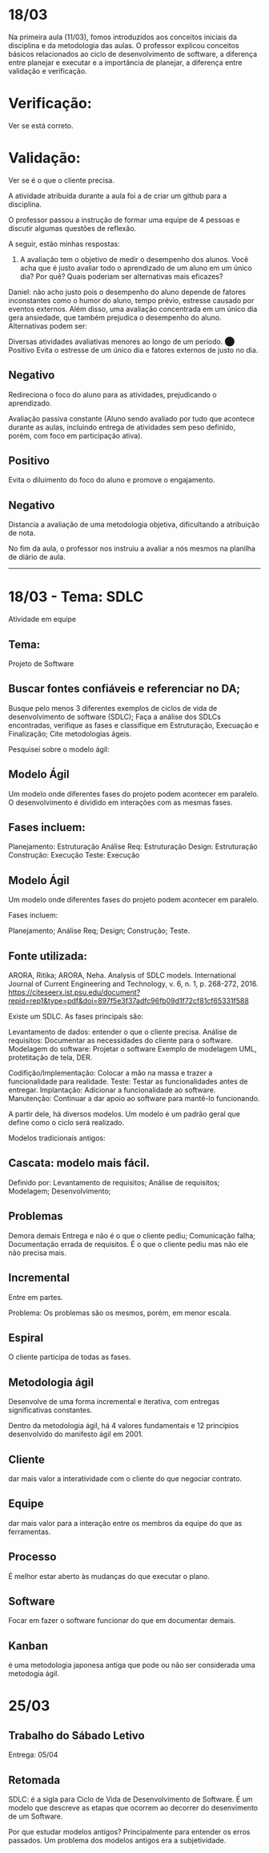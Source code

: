 # 18/03

Na primeira aula (11/03), fomos introduzidos aos conceitos iniciais da disciplina e da metodologia das aulas. O professor explicou conceitos básicos relacionados ao ciclo de desenvolvimento de software, a diferença entre planejar e executar e a importância de planejar, a diferença entre validação e verificação.

# Verificação: 
Ver se está correto.

# Validação: 
Ver se é o que o cliente precisa.

A atividade atribuída durante a aula foi a de criar um github para a disciplina.

O professor passou a instrução de formar uma equipe de 4 pessoas e discutir algumas questões de reflexão.

A seguir, estão minhas respostas: 

1. A avaliação tem o objetivo de medir o desempenho dos alunos. Você acha que é justo avaliar todo o aprendizado de um aluno em um único dia? Por quê? Quais poderiam ser alternativas mais eficazes?

Daniel: não acho justo pois o desempenho do aluno depende de fatores inconstantes como o humor do aluno, tempo prévio, estresse causado por eventos externos. Além disso, uma avaliação concentrada em um único dia gera ansiedade, que também prejudica o desempenho do aluno. 
	Alternativas podem ser:

Diversas atividades avaliativas menores ao longo de um período.
⬤ Positivo
Evita o estresse de um único dia e fatores externos de justo no dia.
## Negativo
Redireciona o foco do aluno para as atividades, prejudicando o aprendizado.

Avaliação passiva constante (Aluno sendo avaliado por tudo que acontece durante as aulas, incluindo entrega de atividades sem peso definido, porém, com foco em participação ativa).
## Positivo
Evita o diluimento do foco do aluno e promove o engajamento.
## Negativo
Distancia a avaliação de uma metodologia objetiva, dificultando a atribuição de nota.

No fim da aula, o professor nos instruiu a avaliar a nós mesmos na planilha de diário de aula.



--------------------------------------------------------------------------------------------------------------------------------------------------------------------------------------------------------------------------------------------------------------------



# 18/03 - Tema: SDLC

Atividade em equipe
## Tema: 
Projeto de Software
## Buscar fontes confiáveis e referenciar no DA;
Busque pelo menos 3 diferentes exemplos de ciclos de vida de desenvolvimento de software (SDLC);
Faça a análise dos SDLCs encontradas, verifique as fases e classifique em Estruturação, Execuação e Finalização;
Cite metodologias ágeis.

Pesquisei sobre o modelo ágil:

## Modelo Ágil
Um modelo onde diferentes fases do projeto podem acontecer em paralelo. O desenvolvimento é dividido em interações com as mesmas fases.

## Fases incluem: 

Planejamento: Estruturação
Análise Req: Estruturação
Design: Estruturação
Construção: Execução
Teste: Execução


## Modelo Ágil
Um modelo onde diferentes fases do projeto podem acontecer em paralelo.

Fases incluem: 

Planejamento;
Análise Req;
Design;
Construção;
Teste.

## Fonte utilizada:

ARORA, Ritika; ARORA, Neha. Analysis of SDLC models. International Journal of Current Engineering and Technology, v. 6, n. 1, p. 268-272, 2016.
https://citeseerx.ist.psu.edu/document?repid=rep1&type=pdf&doi=897f5e3f37adfc96fb09d1f72cf81cf65331f588



Existe um SDLC. As fases principais são:

Levantamento de dados: entender o que o cliente precisa.
Análise de requisitos: Documentar as necessidades do cliente para o software.
Modelagem do software: Projetar o software
Exemplo de modelagem
UML, protetitação de tela, DER.

Codifição/Implementação: Colocar a mão na massa e trazer a funcionalidade para realidade.
Teste: Testar as funcionalidades antes de entregar.
Implantação: Adicionar a funcionalidade ao software.
Manutenção: Continuar a dar apoio ao software para mantê-lo funcionando.

A partir dele, há diversos modelos. Um modelo é um padrão geral que define como o ciclo será realizado.

Modelos tradicionais antigos:

## Cascata: modelo mais fácil. 
Definido por:
Levantamento de requisitos;
Análise de requisitos;
Modelagem;
Desenvolvimento;
	
## Problemas
Demora demais
Entrega e não é o que o cliente pediu;
Comunicação falha;
Documentação errada de requisitos.
É o que o cliente pediu mas não ele não precisa mais.


## Incremental
Entre em partes.

Problema: Os problemas são os mesmos, porém, em menor escala.


## Espiral
O cliente participa de todas as fases.

## Metodologia ágil
Desenvolve de uma forma incremental e iterativa, com entregas significativas constantes.

Dentro da metodologia ágil, há 4 valores fundamentais e 12 princípios desenvolvido do manifesto ágil em 2001.

## Cliente
dar mais valor a interatividade com o cliente do que negociar contrato.
## Equipe
dar mais valor para a interação entre os membros da equipe do que as ferramentas.
## Processo
É melhor estar aberto às mudanças do que executar o plano. 
## Software
Focar em fazer o software funcionar do que em documentar demais.

## Kanban
é uma metodologia japonesa antiga que pode ou não ser considerada uma metodogia ágil.


# 25/03

## Trabalho do Sábado Letivo
Entrega: 05/04

## Retomada

SDLC: é a sigla para Ciclo de Vida de Desenvolvimento de Software. É um modelo que descreve as etapas que ocorrem ao decorrer do desenvimento de um Software.

Por que estudar modelos antigos? 
Principalmente para entender os erros passados.
Um problema dos modelos antigos era a subjetividade.
